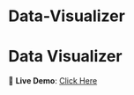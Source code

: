 # Data-Visualizer

# Data Visualizer  
🚀 **Live Demo**: [Click Here](https://data-visualizer-exqg.onrender.com)
